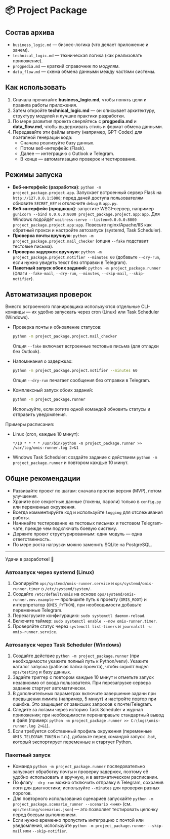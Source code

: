 ﻿# 📦 Project Package

## Состав архива
- `business_logic.md` — бизнес-логика (что делает приложение и зачем).
- `technical_logic.md` — техническая логика (как реализовать приложение).
- `progpedia.md` — краткий справочник по модулям.
- `data_flow.md` — схема обмена данными между частями системы.

## Как использовать
1. Сначала прочитайте **business_logic.md**, чтобы понять цели и правила работы приложения.
2. Затем откройте **technical_logic.md** — он описывает архитектуру, структуру модулей и лучшие практики разработки.
3. По мере развития проекта сверяйтесь с **progpedia.md** и **data_flow.md**, чтобы выдерживать стиль и формат обмена данными.
4. Передавайте эти файлы агенту (например, GPT-Codex) для поэтапной генерации кода:
   - Сначала реализуйте базу данных.
   - Потом веб-интерфейс (Flask).
   - Далее — интеграцию с Outlook и Telegram.
   - В конце — автоматизацию проверок и тестирование.

## Режимы запуска
- **Веб-интерфейс (разработка)**: `python -m project_package.project.app`. Запускает встроенный сервер Flask на `http://127.0.0.1:5000`; перед дачей доступа пользователям обновите `SECRET_KEY` и отключите `debug` в `app.py`.
- **Веб-интерфейс (продакшн)**: запустите WSGI-сервер, например `gunicorn --bind 0.0.0.0:8000 project_package.project.app:app`. Для Windows подойдёт `waitress-serve --listen=0.0.0.0:8000 project_package.project.app:app`. Повесьте nginx/Apache/IIS как обратный прокси и настройте автозапуск (systemd, Task Scheduler).
- **Проверка почты вручную**: `python -m project_package.project.mail_checker` (опция `--fake` подставит тестовые письма).
- **Проверка задержек вручную**: `python -m project_package.project.notifier --minutes 60` (добавьте `--dry-run`, если нужно увидеть текст без отправки в Telegram).
- **Пакетный запуск обоих заданий**: `python -m project_package.runner` (флаги `--fake-mail`, `--dry-run`, `--minutes`, `--skip-mail`, `--skip-notifier`).

## Автоматизация проверок
Вместо встроенного планировщика используются отдельные CLI-команды — их удобно запускать через cron (Linux) или Task Scheduler (Windows).

- Проверка почты и обновление статусов:
  ```bash
  python -m project_package.project.mail_checker
  ```
  Опция `--fake` включает встроенные тестовые письма (для отладки без Outlook).

- Напоминания о задержках:
  ```bash
  python -m project_package.project.notifier --minutes 60
  ```
  Опция `--dry-run` печатает сообщения без отправки в Telegram.

- Комплексный запуск обоих заданий:
  ```bash
  python -m project_package.runner
  ```
  Используйте, если хотите одной командой обновить статусы и отправить уведомления.

Примеры расписания:
- Linux (cron, каждые 10 минут):
  ```cron
  */10 * * * * /usr/bin/python -m project_package.runner >> /var/log/omis-runner.log 2>&1
  ```
- Windows Task Scheduler: создайте задание с действием `python -m project_package.runner` и повтором каждые 10 минут.

## Общие рекомендации
- Развивайте проект по шагам: сначала простая версия (MVP), потом улучшения.
- Храните все секретные данные (токены, пароли) только в `config.py` или переменных окружения.
- Всегда комментируйте код и используйте `logging` для отслеживания работы.
- Начинайте тестирование на тестовых письмах и тестовом Telegram-чате, прежде чем подключать боевую систему.
- Держите проект структурированным: один модуль — одна ответственность.
- По мере роста нагрузки можно заменить SQLite на PostgreSQL.

---
Удачи в разработке! 🚀

### Автозапуск через systemd (Linux)
1. Скопируйте `ops/systemd/omis-runner.service` и `ops/systemd/omis-runner.timer` в `/etc/systemd/system/`.
2. Создайте `/etc/default/omis` на основе `ops/systemd/omis-runner.env.example` — пропишите путь к проекту (`OMIS_ROOT`) и интерпретатор (`OMIS_PYTHON`), при необходимости добавьте переменные Telegram.
3. Перезагрузите конфигурацию: `sudo systemctl daemon-reload`.
4. Включите таймер: `sudo systemctl enable --now omis-runner.timer`.
5. Проверяйте статус через `systemctl list-timers` и `journalctl -u omis-runner.service`.

### Автозапуск через Task Scheduler (Windows)
1. Создайте действие `python -m project_package.runner` (при необходимости укажите полный путь к Python/venv). Укажите каталог запуска (рабочая папка проекта), чтобы скрипт видел `ops/testing` и базу данных.
2. Задайте триггер с повтором каждые 10 минут и отметьте запуск независимо от входа пользователя. При перезагрузке сервера задание стартует автоматически.
3. В дополнительных параметрах включите завершение задачи при превышении лимита (например, 5 минут) и настройте повтор при ошибке. Это защищает от зависших запросов к почте/Telegram.
4. Следите за логами через историю Task Scheduler и журнал приложения; при необходимости перенаправьте стандартный вывод в файл (пример: `python -m project_package.runner >> C:\logs\omis-runner.log 2>&1`).
5. Если требуется собственный профиль окружения (переменные `OMIS_TELEGRAM_TOKEN` и т.п.), добавьте перед командой запуск `.bat`, который экспортирует переменные и стартует Python.

### Пакетный запуск
- Команда `python -m project_package.runner` последовательно запускает обработку почты и проверку задержек, поэтому её удобно использовать и вручную, и в автоматическом расписании.
- По флагу `--dry-run` можно отключить отправку в Telegram, сохранив логи для диагностики; используйте `--minutes` для проверки разных порогов.
- Для повторного использования сценариев запускайте `python -m project_package.scenario_runner --scenario <имя>` (см. `ops/testing/scenarios.json`) — это позволяет тестировать цепочку перед боевым выполнением.
- Если нужно временно пропустить интеграцию с почтой или уведомления, используйте `python -m project_package.runner --skip-mail` или `--skip-notifier`.


